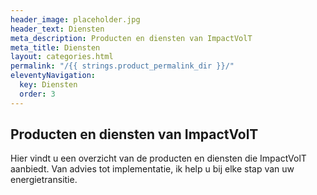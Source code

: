 ```yaml
---
header_image: placeholder.jpg
header_text: Diensten
meta_description: Producten en diensten van ImpactVolT
meta_title: Diensten
layout: categories.html
permalink: "/{{ strings.product_permalink_dir }}/"
eleventyNavigation:
  key: Diensten
  order: 3
---
```


## Producten en diensten van ImpactVolT

Hier vindt u een overzicht van de producten en diensten die ImpactVolT aanbiedt. Van advies tot implementatie, ik help u bij elke stap van uw energietransitie.

